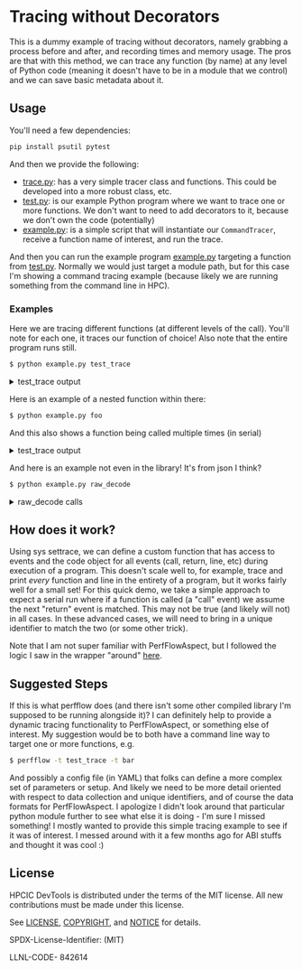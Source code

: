 # Tracing without Decorators

This is a dummy example of tracing without decorators, namely grabbing a process before and after,
and recording times and memory usage. The pros are that with this method, we can trace any function
(by name) at any level of Python code (meaning it doesn't have to be in a module that we control)
and we can save basic metadata about it. 

## Usage

You'll need a few dependencies:

```bash
pip install psutil pytest
```

And then we provide the following:

 - [trace.py](trace.py): has a very simple tracer class and functions. This could be developed into a more robust class, etc.
 - [test.py](test.py): is our example Python program where we want to trace one or more functions. We don't want to need to add decorators to it, because we don't own the code (potentially)
 - [example.py](example.py): is a simple script that will instantiate our `CommandTracer`, receive a function name of interest, and run the trace.

And then you can run the example program [example.py](example.py) targeting a function from [test.py](test.py).
Normally we would just target a module path, but for this case I'm showing a command tracing example (because likely
we are running something from the command line in HPC).

### Examples

Here we are tracing different functions (at different levels of the call). You'll note for each one, it traces our function of choice!
Also note that the entire program runs still.

```bash
$ python example.py test_trace
```

<details>

<summary>test_trace output</summary>

```console
================================================================================================================================ test session starts =================================================================================================================================
platform linux -- Python 3.8.10, pytest-7.4.0, pluggy-1.2.0
rootdir: /workspaces/PerfFlowAspect/src/python
collected 2 items                                                                                                                                                                                                                                                                    

test.py Inside do not trace
foo
bar
bas
foo
bar
bas
foo
bar
bas
foo
bar
bas
.🟩️ Function test_trace is being traced for event call!
Inside trace
foo
bar
bas
foo
bar
bas
foo
bar
bas
foo
bar
bas
🟩️ Function test_trace is being traced for event return!
.

================================================================================================================================= 2 passed in 0.05s ==================================================================================================================================
{
    "functions": [
        "test_trace"
    ],
    "results": {
        "test_trace": [
            {
                "name": "python3",
                "cpu_start": 0.5,
                "time_start": 1692073435.8288963,
                "time_end": 1692073435.8378818,
                "time_elapsed": 0.008985519409179688,
                "cpu_end": 0.0,
                "cpu_usage": 0.0,
                "mem_usage": 26406.912,
                "pid": 14718,
                "process_name": "python3"
            }
        ]
    },
    "metadata": {
        "test_trace": {
            "function": "test_trace",
            "lineno": 31,
            "stacksize": 3,
            "filename": "/workspaces/PerfFlowAspect/src/python/trace/test.py",
            "args": [],
            "locals": [
                "i"
            ],
            "module": "test",
            "path": "test.test_trace"
        }
    }
}
```

</details>

Here is an example of a nested function within there:

```bash
$ python example.py foo
```

And this also shows a function being called multiple times (in serial)

<details>

<summary>test_trace output</summary>

```console
{
    "functions": [
        "foo"
    ],
    "results": {
        "foo": [
            {
                "name": "python3",
                "cpu_start": 0.53,
                "time_start": 1692073686.826895,
                "time_end": 1692073686.8291821,
                "time_elapsed": 0.002287149429321289,
                "cpu_end": 0.0,
                "cpu_usage": 0.0,
                "mem_usage": 26472.448,
                "pid": 15593,
                "process_name": "python3"
            },
            {
                "name": "python3",
                "cpu_start": 0.53,
                "time_start": 1692073686.829897,
                "time_end": 1692073686.8323753,
                "time_elapsed": 0.002478361129760742,
                "cpu_end": 0.0,
                "cpu_usage": 0.0,
                "mem_usage": 26472.448,
                "pid": 15593,
                "process_name": "python3"
            },
            {
                "name": "python3",
                "cpu_start": 0.53,
                "time_start": 1692073686.8329277,
                "time_end": 1692073686.8352268,
                "time_elapsed": 0.002299070358276367,
                "cpu_end": 0.010000000000000009,
                "cpu_usage": 5.909908107313889e-10,
                "mem_usage": 26472.448,
                "pid": 15593,
                "process_name": "python3"
            },
            {
                "name": "python3",
                "cpu_start": 0.54,
                "time_start": 1692073686.8358603,
                "time_end": 1692073686.8381197,
                "time_elapsed": 0.002259492874145508,
                "cpu_end": 0.0,
                "cpu_usage": 0.0,
                "mem_usage": 26472.448,
                "pid": 15593,
                "process_name": "python3"
            },
            {
                "name": "python3",
                "cpu_start": 0.54,
                "time_start": 1692073686.8457143,
                "time_end": 1692073686.8480897,
                "time_elapsed": 0.002375364303588867,
                "cpu_end": 0.0,
                "cpu_usage": 0.0,
                "mem_usage": 26472.448,
                "pid": 15593,
                "process_name": "python3"
            },
            {
                "name": "python3",
                "cpu_start": 0.54,
                "time_start": 1692073686.8486905,
                "time_end": 1692073686.850965,
                "time_elapsed": 0.0022745132446289062,
                "cpu_end": 0.0,
                "cpu_usage": 0.0,
                "mem_usage": 26472.448,
                "pid": 15593,
                "process_name": "python3"
            },
            {
                "name": "python3",
                "cpu_start": 0.54,
                "time_start": 1692073686.8514028,
                "time_end": 1692073686.85362,
                "time_elapsed": 0.0022172927856445312,
                "cpu_end": 0.010000000000000009,
                "cpu_usage": 5.909908107249647e-10,
                "mem_usage": 26472.448,
                "pid": 15593,
                "process_name": "python3"
            },
            {
                "name": "python3",
                "cpu_start": 0.55,
                "time_start": 1692073686.8538642,
                "time_end": 1692073686.8561532,
                "time_elapsed": 0.0022890567779541016,
                "cpu_end": 0.0,
                "cpu_usage": 0.0,
                "mem_usage": 26472.448,
                "pid": 15593,
                "process_name": "python3"
            }
        ]
    },
    "metadata": {
        "foo": {
            "function": "foo",
            "lineno": 23,
            "stacksize": 3,
            "filename": "/workspaces/PerfFlowAspect/src/python/trace/test.py",
            "args": [
                "msg"
            ],
            "module": "test",
            "path": "test.foo"
        }
    }
}
```

</details>

And here is an example not even in the library! It's from json I think?


```bash
$ python example.py raw_decode
```

<details>

<summary>raw_decode calls</summary>

```console
🟩️ Function raw_decode is being traced for event call!
🟩️ Function raw_decode is being traced for event return!
🟩️ Function raw_decode is being traced for event call!
🟩️ Function raw_decode is being traced for event return!
================================================================================================================================ test session starts =================================================================================================================================
platform linux -- Python 3.8.10, pytest-7.4.0, pluggy-1.2.0
rootdir: /workspaces/PerfFlowAspect/src/python
collected 2 items                                                                                                                                                                                                                                                                    

test.py Inside do not trace
foo
bar
bas
foo
bar
bas
foo
bar
bas
foo
bar
bas
.Inside trace
foo
bar
bas
foo
bar
bas
foo
bar
bas
foo
bar
bas
.🟩️ Function raw_decode is being traced for event call!
🟩️ Function raw_decode is being traced for event return!


================================================================================================================================= 2 passed in 0.04s ==================================================================================================================================
{
    "functions": [
        "raw_decode"
    ],
    "results": {
        "raw_decode": [
            {
                "name": "python3",
                "cpu_start": 0.5,
                "time_start": 1692073855.0309513,
                "time_end": 1692073855.0309908,
                "time_elapsed": 3.9577484130859375e-05,
                "cpu_end": 0.0,
                "cpu_usage": 0.0,
                "mem_usage": 26165.248,
                "pid": 16185,
                "process_name": "python3"
            },
            {
                "name": "python3",
                "cpu_start": 0.51,
                "time_start": 1692073855.032936,
                "time_end": 1692073855.0329714,
                "time_elapsed": 3.528594970703125e-05,
                "cpu_end": 0.0,
                "cpu_usage": 0.0,
                "mem_usage": 26165.248,
                "pid": 16185,
                "process_name": "python3"
            },
            {
                "name": "python3",
                "cpu_start": 0.59,
                "time_start": 1692073855.1352997,
                "time_end": 1692073855.1353357,
                "time_elapsed": 3.600120544433594e-05,
                "cpu_end": 0.0,
                "cpu_usage": 0.0,
                "mem_usage": 26587.136,
                "pid": 16185,
                "process_name": "python3"
            }
        ]
    },
    "metadata": {
        "raw_decode": {
            "function": "raw_decode",
            "lineno": 343,
            "stacksize": 10,
            "filename": "/usr/lib/python3.8/json/decoder.py",
            "args": [
                "self",
                "s",
                "idx"
            ],
            "locals": [
                "obj",
                "end",
                "err"
            ],
            "module": "json.decoder",
            "path": "json.decoder.JSONDecoder.raw_decode"
        }
    }
}
```

</details>

## How does it work?

Using sys settrace, we can define a custom function that has access to events and the
code object for all events (call, return, line, etc) during execution of a program.
This doesn't scale well to, for example, trace and print _every_ function and line
in the entirety of a program, but it works fairly well for a small set! For this quick
demo, we take a simple approach to expect a serial run where if a function is called
(a "call" event) we assume the next "return" event is matched. This may not be true (and likely
will not) in all cases. In these advanced cases, we will need to bring in a unique identifier
to match the two (or some other trick).

Note that I am not super familiar with PerfFlowAspect, but I followed the logic I saw in
the wrapper "around" [here](https://github.com/flux-framework/PerfFlowAspect/blob/4852a48f4ea537296078ab293c731d7a35f704dd/src/python/perfflowaspect/advice_chrome.py#L325-L386).

## Suggested Steps

If this is what perfflow does (and there isn't some other compiled library I'm supposed to be running alongside it)?
I can definitely help to provide a dynamic tracing functionality to PerfFlowAspect, or something else of interest.
My suggestion would be to both have a command line way to target one or more functions, e.g.

```bash
$ perfflow -t test_trace -t bar
```

And possibly a config file (in YAML) that folks can define a more complex set of parameters or setup.
And likely we need to be more detail oriented with respect to data collection and unique identifiers,
and of course the data formats for PerfFlowAspect. I apologize I didn't look around that particular python module further to see what else it is doing -
I'm sure I missed something! I mostly wanted to provide this simple tracing example to see if it 
was of interest. I messed around with it a few months ago for ABI stuffs and thought it was cool :)


## License

HPCIC DevTools is distributed under the terms of the MIT license.
All new contributions must be made under this license.

See [LICENSE](https://github.com/converged-computing/cloud-select/blob/main/LICENSE),
[COPYRIGHT](https://github.com/converged-computing/cloud-select/blob/main/COPYRIGHT), and
[NOTICE](https://github.com/converged-computing/cloud-select/blob/main/NOTICE) for details.

SPDX-License-Identifier: (MIT)

LLNL-CODE- 842614
